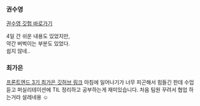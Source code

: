
### 권수영

[권수영 깃헙 바로가기](https://github.com/ksy21019)

4일 간 쉬운 내용도 있었지만,<br>
약간 버벅이는 부분도 있었다.<br>
쉽지 않네..<br>

### 최가은

[프론트엔드 3기 최가은 깃허브 링크](https://github.com/gaeunchoi)
아침에 일어나기가 너무 피곤해서 힘들긴 한데 수업 듣고 퍼실리테이션에 TIL 정리하고 공부하는게 재미있습니다.
처음 팀원 꾸려서 협업 하는거라 설레네용 ☺️
